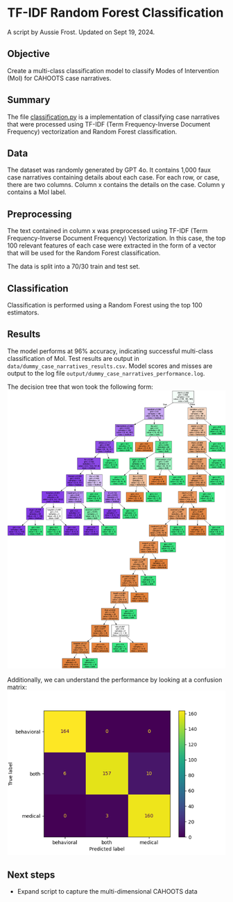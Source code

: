 # TF-IDF Random Forest Classification
A script by Aussie Frost. Updated on Sept 19, 2024.

## Objective
Create a multi-class classification model to classify Modes of Intervention (MoI) for CAHOOTS case narratives.

## Summary
The file [classification.py](classification.py) is a implementation of classifying case narratives that were processed using TF-IDF (Term Frequency-Inverse Document Frequency) vectorization and Random Forest classification. 

## Data
The dataset was randomly generated by GPT 4o. It contains 1,000 faux case narratives containing details about each case. For each row, or case, there are two columns. Column x contains the details on the case. Column y contains a MoI label.

## Preprocessing
The text contained in column x was preprocessed using TF-IDF (Term Frequency-Inverse Document Frequency) Vectorization. In this case, the top 100 relevant features of each case were extracted in the form of a vector that will be used for the Random Forest classification.

The data is split into a 70/30 train and test set.

## Classification
Classification is performed using a Random Forest using the top 100 estimators.

## Results
The model performs at 96% accuracy, indicating successful multi-class classification of MoI. Test results are output in `data/dummy_case_narratives_results.csv`. Model scores and misses are output to the log file `output/dummy_case_narratives_performance.log`.

The decision tree that won took the following form:
![alt text](output/random_forest_tree_0.png)

Additionally, we can understand the performance by looking at a confusion matrix:
![alt text](output/random_forest_conf_mat_0.png)

## Next steps
- Expand script to capture the multi-dimensional CAHOOTS data